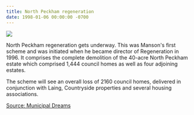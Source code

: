 ```yaml
---
title: North Peckham regeneration
date: 1998-01-06 00:00:00 -0700
---
```


![](http://35percent.org/img/northpeckhamaerial.jpg)

North Peckham regeneration gets underway. This was Manson's first scheme and was initiated when he became director of Regeneration in 1996. It comprises the complete demolition of the 40-acre North Peckham estate which comprised 1,444 council homes as well as four adjoining estates.

The scheme will see an overall loss of 2160 council homes, delivered in conjunction with Laing, Countryside properties and several housing associations.

[Source: Municipal Dreams](https://municipaldreams.wordpress.com/2016/10/25/the-five-estates-peckham-part-iii/)
